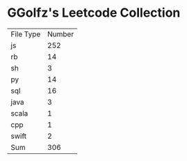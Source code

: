 # GGolfz's Leetcode Collection

<table><tr><td>File Type</td><td>Number</td></tr><tr><td>js</td><td>252</td></tr><tr><td>rb</td><td>14</td></tr><tr><td>sh</td><td>3</td></tr><tr><td>py</td><td>14</td></tr><tr><td>sql</td><td>16</td></tr><tr><td>java</td><td>3</td></tr><tr><td>scala</td><td>1</td></tr><tr><td>cpp</td><td>1</td></tr><tr><td>swift</td><td>2</td></tr><tr><td>Sum</td><td>306</td></tr></table>